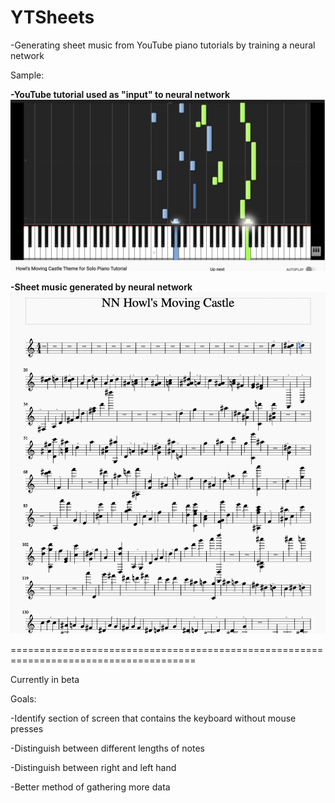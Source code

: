 # YTSheets
-Generating sheet music from YouTube piano tutorials by training a neural network

Sample:

**-YouTube tutorial used as "input" to neural network**
![alt text](https://github.com/MLKhan22/YTSheets/blob/master/Samples/Sample1.png)


**-Sheet music generated by neural network**
![alt text](https://github.com/MLKhan22/YTSheets/blob/master/Samples/Sample2.png)

======================================================================================

Currently in beta

Goals:

  -Identify section of screen that contains the keyboard without mouse presses
  
  -Distinguish between different lengths of notes
  
  -Distinguish between right and left hand
  
  -Better method of gathering more data
